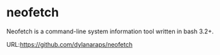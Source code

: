 # neofetch
Neofetch is a command-line system information tool written in bash 3.2+.

URL:https://github.com/dylanaraps/neofetch


